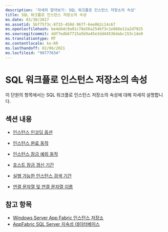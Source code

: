 ```yaml
---
description: '자세히 알아보기: SQL 워크플로 인스턴스 저장소의 속성'
title: SQL 워크플로 인스턴스 저장소의 속성
ms.date: 03/30/2017
ms.assetid: 5bf75f3c-8f33-450d-967f-6ee862c14c67
ms.openlocfilehash: be4ebdc9a91c78e56a254bf3c1e868e12a2d7925
ms.sourcegitcommit: ddf7edb67715a5b9a45e3dd44536dabc153c1de0
ms.translationtype: MT
ms.contentlocale: ko-KR
ms.lasthandoff: 02/06/2021
ms.locfileid: "99777634"
---
```

# <a name="properties-of-sql-workflow-instance-store"></a>SQL 워크플로 인스턴스 저장소의 속성

이 단원의 항목에서는 SQL 워크플로 인스턴스 저장소의 속성에 대해 자세히 설명합니다.  
  
## <a name="in-this-section"></a>섹션 내용  
  
- [인스턴스 인코딩 옵션](instance-encoding-option.md)  
  
- [인스턴스 완료 동작](instance-completion-action.md)  
  
- [인스턴스 잠금 예외 동작](instance-locked-exception-action.md)  
  
- [호스트 잠금 갱신 기간](host-lock-renewal-period.md)  
  
- [실행 가능한 인스턴스 검색 기간](runnable-instances-detection-period.md)  
  
- [연결 문자열 및 연결 문자열 이름](connection-string-and-connection-string-name.md)  
  
## <a name="see-also"></a>참고 항목

- [Windows Server App Fabric 인스턴스 저장소](/previous-versions/appfabric/ff383417(v=azure.10))
- [AppFabric SQL Server 지속성 데이터베이스](/previous-versions/appfabric/ee790819(v=azure.10))
